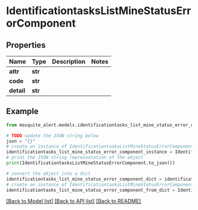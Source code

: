 # IdentificationtasksListMineStatusErrorComponent


## Properties

Name | Type | Description | Notes
------------ | ------------- | ------------- | -------------
**attr** | **str** |  | 
**code** | **str** |  | 
**detail** | **str** |  | 

## Example

```python
from mosquito_alert.models.identificationtasks_list_mine_status_error_component import IdentificationtasksListMineStatusErrorComponent

# TODO update the JSON string below
json = "{}"
# create an instance of IdentificationtasksListMineStatusErrorComponent from a JSON string
identificationtasks_list_mine_status_error_component_instance = IdentificationtasksListMineStatusErrorComponent.from_json(json)
# print the JSON string representation of the object
print(IdentificationtasksListMineStatusErrorComponent.to_json())

# convert the object into a dict
identificationtasks_list_mine_status_error_component_dict = identificationtasks_list_mine_status_error_component_instance.to_dict()
# create an instance of IdentificationtasksListMineStatusErrorComponent from a dict
identificationtasks_list_mine_status_error_component_from_dict = IdentificationtasksListMineStatusErrorComponent.from_dict(identificationtasks_list_mine_status_error_component_dict)
```
[[Back to Model list]](../README.md#documentation-for-models) [[Back to API list]](../README.md#documentation-for-api-endpoints) [[Back to README]](../README.md)


